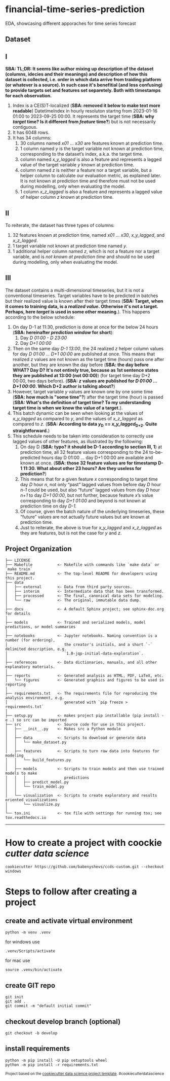 financial-time-series-prediction
==============================

EDA, showcasing different apporaches for time series forecast

Dataset
------------
## I
**SBA: TL;DR: It seems like author mixing up description of the dataset (columns, idecies and their meanings) and description of how this dataset is collected, i.e. order in which data arrive from traiding platform (or whatever is a source). In such case it's benefitial (and less confusing) to provide targets set and features set separetely. Both with timestamps for each observation.**

1. Index is a CE(S)T-localized (**SBA: removed it below to make text more readable**) DatetimeIndex in hourly resoluton startng from 2023-01-16 01:00 to 2023-09-25 00:00. It represents the target time (**SBA: why *target* time? Is it different from *feature* time?**) but is not necessarily contiguous.
2. It has 6048 rows.
3. It has 34 columns:
    1. 30 columns named *x01* … *x30* are features known at prediction time.
    2. 1 column named *y* is the target variable not known at prediction time, corresponding to the dataset’s index, a.k.a. the target time.
    3. column named *x_y_lagged* is also a feature and represents a lagged value of the target variable *y* known at prediction time.
    4. column named *z* is neither a feature nor a target variable, but a helper column to calculate our evaluation metric, as explained later. It is not known at prediction time and therefore must not be used during modelling, only when evaluating the model.
    5. 1 column *x_z_lagged* is also a feature and represents a lagged value of helper column *z* known at prediction time.

## II
To reiterate, the dataset has three types of columns:
1. 32 features known at prediction time, named *x01* … *x30*, *x_y_lagged*, and *x_z_lagged*.
2. 1 target variable not known at prediction time named *y*.
3. 1 additional helper column named *z*, which is not a feature nor a target variable, and is *not known at prediction time* and should no be used during modelling, only when evaluating the model.

## III
The dataset contains a multi-dimensional timeseries, but it is not a conventional timeseries. Target variables have to be predicted in batches but their realized value is known after their target times (**SBA: Target, when it comes to training data, is a *realized value*. Otherwise it's not a target. Perhaps, here *target* is used in some other meaning.**). This happens according to the below schedule:
1. On day D-1 at 11:30, prediction is done at once for the below 24 hours (**SBA: hereinafter *prediction window* for short**):
    1. Day *D 01:00 - D 23:00*
    2. Day *D+1 00:00*
2. Then on the same day *D-1 13:00*, the 24 realized *z* helper column values for day *D 01:00 … D+1 00:00* are published at once. This means that realized *z* values are not known as the target time (hours) pass one after another, but they are known the day before (**SBA: the day before WHAT? Day D? It's not entirely true, because as 1st sentence states they are published at 13:00 (not 00:00)**) (for target time day D+2 00:00, two days before). (**SBA: *z* values are published for *D 01:00 … D+1 00:00*. Which D+2 author is talking about?**)
3. However, target variable *y* values are known one by one some time (**SBA: how much is "some time"?**) after the target time (hour) is passed (**SBA: What's the definition of target time? To my understanding target time is when we know the value of a target.**).
4. This batch dynamic can be seen when looking at the values of *x_y_lagged* as compared to *y*, and the values of *x_z_lagged* as compared to *z*. (**SBA: According to data *y*<sub>D</sub> == *x_y_lagged*<sub>D+2</sub>. Quite straightforward.**)
5. This schedule needs to be taken into consideration to correctly use lagged values of other features, as illustrated by the following:
    1. On day D (**SBA: typo? it should be D-1 according to section III, 1**) at prediction time, all 32 feature values corresponding to the 24 to-be-predicted hours day D 01:00 … day D+1 00:00 are available and known at once. (**SBA: those 32 feature values are for timestamp D-1 11:30. What about other 23 hours? Are they useless for prediction?**)
    2. This means that for a given feature *x* corresponding to target time day *D* hour *n*, not only “past” lagged values from before day *D* hour *n-1* could be used, but also “future” lagged values from day *D* hour *n+1* to day *D+1 00:00*, but not further, because feature *x*’s value corresponding to day *D+1 01:00* and beyond is not known at prediction time on day *D-1.*
    3. Of course, given the batch nature of the underlying timeseries, these “future” values are not actually future values but are known at prediction time.
    4. Just to reiterate, the above is true for *x_y_lagged* and *x_z_lagged* as they are features, but is not the case for *y* and *z*.

Project Organization
------------

    ├── LICENSE
    ├── Makefile           <- Makefile with commands like `make data` or `make train`
    ├── README.md          <- The top-level README for developers using this project.
    ├── data
    │   ├── external       <- Data from third party sources.
    │   ├── interim        <- Intermediate data that has been transformed.
    │   ├── processed      <- The final, canonical data sets for modeling.
    │   └── raw            <- The original, immutable data dump.
    │
    ├── docs               <- A default Sphinx project; see sphinx-doc.org for details
    │
    ├── models             <- Trained and serialized models, model predictions, or model summaries
    │
    ├── notebooks          <- Jupyter notebooks. Naming convention is a number (for ordering),
    │                         the creator's initials, and a short `-` delimited description, e.g.
    │                         `1.0-jqp-initial-data-exploration`.
    │
    ├── references         <- Data dictionaries, manuals, and all other explanatory materials.
    │
    ├── reports            <- Generated analysis as HTML, PDF, LaTeX, etc.
    │   └── figures        <- Generated graphics and figures to be used in reporting
    │
    ├── requirements.txt   <- The requirements file for reproducing the analysis environment, e.g.
    │                         generated with `pip freeze > requirements.txt`
    │
    ├── setup.py           <- makes project pip installable (pip install -e .) so src can be imported
    ├── src                <- Source code for use in this project.
    │   ├── __init__.py    <- Makes src a Python module
    │   │
    │   ├── data           <- Scripts to download or generate data
    │   │   └── make_dataset.py
    │   │
    │   ├── features       <- Scripts to turn raw data into features for modeling
    │   │   └── build_features.py
    │   │
    │   ├── models         <- Scripts to train models and then use trained models to make
    │   │   │                 predictions
    │   │   ├── predict_model.py
    │   │   └── train_model.py
    │   │
    │   └── visualization  <- Scripts to create exploratory and results oriented visualizations
    │       └── visualize.py
    │
    └── tox.ini            <- tox file with settings for running tox; see tox.readthedocs.io


--------

# How to create a project with coockie *cutter data science*

    cookiecutter https://github.com/babenyshevs/ccds-custom.git --checkout windows

# Steps to follow after creating a project
## create and activate virtual environment

    python -m venv .venv

for windows use

    .venv/Scripts/activate

for mac use
    
    source .venv/bin/activate

## create GIT repo

    git init
    git add .
    git commit -m "default initial commit"

## checkout develop branch (optional)

    git checkout -b develop

## install requirements

    python -m pip install -U pip setuptools wheel
    python -m pip install -r requirements.txt

<p><small>Project based on the <a target="_blank" href="https://drivendata.github.io/cookiecutter-data-science/">cookiecutter data science project template</a>. #cookiecutterdatascience</small></p>
